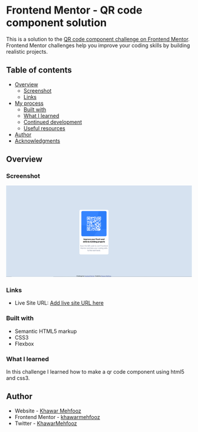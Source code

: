 # Frontend Mentor - QR code component solution

This is a solution to the [QR code component challenge on Frontend Mentor](https://www.frontendmentor.io/challenges/qr-code-component-iux_sIO_H). Frontend Mentor challenges help you improve your coding skills by building realistic projects. 

## Table of contents

- [Overview](#overview)
  - [Screenshot](#screenshot)
  - [Links](#links)
- [My process](#my-process)
  - [Built with](#built-with)
  - [What I learned](#what-i-learned)
  - [Continued development](#continued-development)
  - [Useful resources](#useful-resources)
- [Author](#author)
- [Acknowledgments](#acknowledgments)

## Overview

### Screenshot

![](/images/qr-code.png)

### Links

- Live Site URL: [Add live site URL here](https://qr-code-component-v1.netlify.app/)


### Built with

- Semantic HTML5 markup
- CSS3
- Flexbox


### What I learned

In this challenge I learned how to make a qr code component using html5 and css3.


## Author

- Website - [Khawar Mehfooz](https://khawarmehfooz.com)
- Frontend Mentor - [khawarmehfooz](https://www.frontendmentor.io/profile/khawarmehfooz)
- Twitter - [KhawarMehfooz](https://www.twitter.com/KhawarMehfooz)

